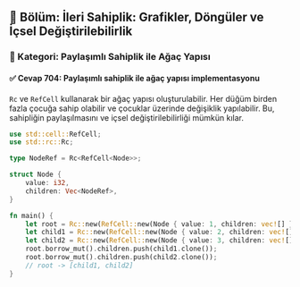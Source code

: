 ## 📘 Bölüm: İleri Sahiplik: Grafikler, Döngüler ve İçsel Değiştirilebilirlik  
### 🔹 Kategori: Paylaşımlı Sahiplik ile Ağaç Yapısı  
#### ✅ Cevap 704: Paylaşımlı sahiplik ile ağaç yapısı implementasyonu

`Rc` ve `RefCell` kullanarak bir ağaç yapısı oluşturulabilir. Her düğüm birden fazla çocuğa sahip olabilir ve çocuklar üzerinde değişiklik yapılabilir. Bu, sahipliğin paylaşılmasını ve içsel değiştirilebilirliği mümkün kılar.

```rust
use std::cell::RefCell;
use std::rc::Rc;

type NodeRef = Rc<RefCell<Node>>;

struct Node {
    value: i32,
    children: Vec<NodeRef>,
}

fn main() {
    let root = Rc::new(RefCell::new(Node { value: 1, children: vec![] }));
    let child1 = Rc::new(RefCell::new(Node { value: 2, children: vec![] }));
    let child2 = Rc::new(RefCell::new(Node { value: 3, children: vec![] }));
    root.borrow_mut().children.push(child1.clone());
    root.borrow_mut().children.push(child2.clone());
    // root -> [child1, child2]
}
```
